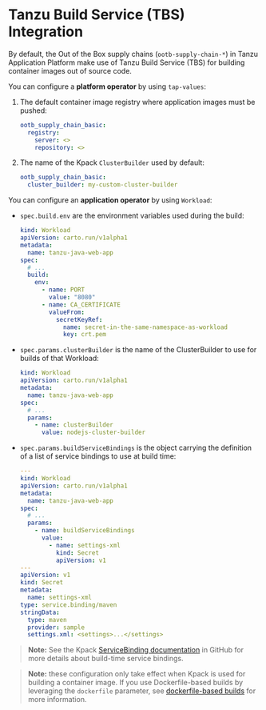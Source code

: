 # Tanzu Build Service (TBS) Integration

By default, the Out of the Box supply chains (`ootb-supply-chain-*`) in Tanzu Application Platform
make use of Tanzu Build Service (TBS) for building container images out of
source code.

You can configure a **platform operator** by using
`tap-values`:

1. The default container image registry where application images must be
   pushed:

    ```yaml
    ootb_supply_chain_basic:
      registry:
        server: <>
        repository: <>
    ```

2. The name of the Kpack `ClusterBuilder` used by default:

    ```yaml
    ootb_supply_chain_basic:
      cluster_builder: my-custom-cluster-builder
    ```

You can configure an **application operator** by using `Workload`:

- `spec.build.env` are the environment variables used during the build:

  ```yaml
  kind: Workload
  apiVersion: carto.run/v1alpha1
  metadata:
    name: tanzu-java-web-app
  spec:
    # ...
    build:
      env:
        - name: PORT
          value: "8080"
        - name: CA_CERTIFICATE
          valueFrom:
            secretKeyRef:
              name: secret-in-the-same-namespace-as-workload
              key: crt.pem
  ```


- `spec.params.clusterBuilder` is the name of the ClusterBuilder to use for
builds of that Workload:

  ```yaml
  kind: Workload
  apiVersion: carto.run/v1alpha1
  metadata:
    name: tanzu-java-web-app
  spec:
    # ...
    params:
      - name: clusterBuilder
        value: nodejs-cluster-builder
  ```


- `spec.params.buildServiceBindings` is the object carrying the definition of a list
  of service bindings to use at build time:

  ```yaml
  ---
  kind: Workload
  apiVersion: carto.run/v1alpha1
  metadata:
    name: tanzu-java-web-app
  spec:
    # ...
    params:
      - name: buildServiceBindings
        value:
          - name: settings-xml
            kind: Secret
            apiVersion: v1
  ---
  apiVersion: v1
  kind: Secret
  metadata:
    name: settings-xml
  type: service.binding/maven
  stringData:
    type: maven
    provider: sample
    settings.xml: <settings>...</settings>
  ```

>**Note:** See the Kpack [ServiceBinding documentation](https://github.com/pivotal/kpack/blob/main/docs/servicebindings.hbs.md) in GitHub 
for more details about build-time service bindings.

>**Note:** these configuration only take effect when Kpack
is used for building a container image. If you use Dockerfile-based builds
by leveraging the `dockerfile` parameter, see [dockerfile-based
 builds](dockerfile-based-builds.md) for more information.

